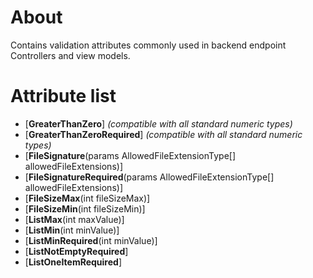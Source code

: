# About

Contains validation attributes commonly used in backend endpoint Controllers and view models.

# Attribute list

- [**GreaterThanZero**] *(compatible with all standard numeric types)*
- [**GreaterThanZeroRequired**] *(compatible with all standard numeric types)*
- [**FileSignature**(params AllowedFileExtensionType[] allowedFileExtensions)]
- [**FileSignatureRequired**(params AllowedFileExtensionType[] allowedFileExtensions)]
- [**FileSizeMax**(int fileSizeMax)]
- [**FileSizeMin**(int fileSizeMin)]
- [**ListMax**(int maxValue)]
- [**ListMin**(int minValue)]
- [**ListMinRequired**(int minValue)]
- [**ListNotEmptyRequired**]
- [**ListOneItemRequired**]